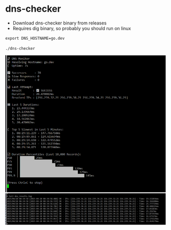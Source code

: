# dns-checker

- Download dns-checker binary from releases
- Requires dig binary, so probably you should run on linux

~~~
export DNS_HOSTNAME=go.dev

./dns-checker

~~~

![Alt text](images/demo.png)
![Alt text](images/demo2.png)


